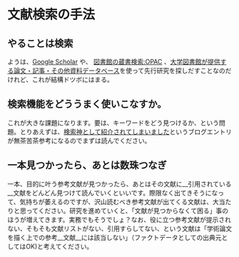 # 文献検索の手法
## やることは検索
ようは、[Google Scholar](https://scholar.google.co.jp/) や、 [図書館の蔵書検索:OPAC](https://opac.rikkyo.ac.jp/opac/opac_search/) 、[大学図書館が提供する論文・記事・その他資料データベース](http://library.rikkyo.ac.jp/search/)を使って先行研究を探しだすことなのだけれど、これが結構ドツボにはまる。

## 検索機能をどううまく使いこなすか。
これが大きな課題になります。要は、キーワードをどう見つけるか、という問題。とりあえずは、[検索神として紹介されてしまいました](http://tomag.hateblo.jp/entry/2016/02/04/001745)というブログエントリが無茶苦茶参考になるのでまずは読んでください。

## 一本見つかったら、あとは数珠つなぎ
一本、目的に叶う参考文献が見つかったら、あとはその文献に__引用されている__文献をどんどん見つけて読んでいくといいです。際限なく出てきそうになって、気持ちが萎えるのですが、沢山読むべき参考文献が出てくる文献は、大当たりと思ってください。研究を進めていくと、「文献が見つからなくて困る」事のほうが増えてきます。実務でもそうでしょ？なお、役に立つ参考文献が提示されない、そもそも文献リストがない、引用すらしてない、という文献は「学術論文を描く上での参考__文献__には該当しない」（ファクトデータとしての出典元としてはOK)と考えてください。
